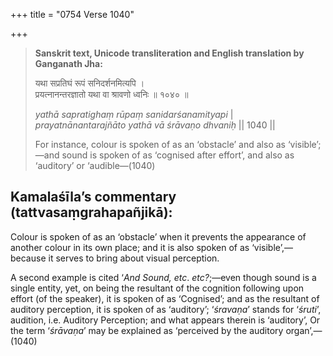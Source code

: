 +++
title = "0754 Verse 1040"

+++
> **Sanskrit text, Unicode transliteration and English translation by Ganganath Jha:** 
>
> यथा सप्रतिघं रूपं सनिदर्शनमित्यपि ।  
> प्रयत्नानन्तरज्ञातो यथा वा श्रावणो ध्वनिः ॥ १०४० ॥ 
>
> *yathā sapratighaṃ rūpaṃ sanidarśanamityapi* \|  
> *prayatnānantarajñāto yathā vā śrāvaṇo dhvaniḥ* \|\| 1040 \|\| 
>
> For instance, colour is spoken of as an ‘obstacle’ and also as ‘visible’;—and sound is spoken of as ‘cognised after effort’, and also as ‘auditory’ or ‘audible—(1040)



## Kamalaśīla’s commentary (tattvasaṃgrahapañjikā):

Colour is spoken of as an ‘obstacle’ when it prevents the appearance of another colour in its own place; and it is also spoken of as ‘visible’,—because it serves to bring about visual perception.

A second example is cited ‘*And Sound, etc*. *etc?*;—even though sound is a single entity, yet, on being the resultant of the cognition following upon effort (of the speaker), it is spoken of as ‘Cognised’; and as the resultant of auditory perception, it is spoken of as ‘auditory’; ‘*śravaṇa*’ stands for ‘*śruti*’, audition, i.e. Auditory Perception; and what appears therein is ‘auditory’, Or the term ‘*śrāvaṇa*’ may be explained as ‘perceived by the auditory organ’,—(1040)


